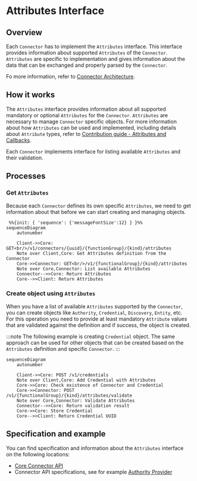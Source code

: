 # Attributes Interface

## Overview

Each `Connector` has to implement the `Attributes` interface. This interface provides information about supported `Attributes` of the `Connector`. `Attributes` are specific to implementation and gives information about the data that can be exchanged and properly parsed by the `Connector`.

Fo more information, refer to [Connector Architecture](../../../concept-design/architecture/connector).

## How it works

The `Attributes` interface provides information about all supported mandatory or optional `Attributes` for the `Connector`. `Attributes` are necessary to manage `Connector` specific objects. For more information about how `Attributes` can be used and implemented, including details about `Attribute` types, refer to [Contribution guide - Attributes and Callbacks](/contributors/attributes).

Each `Connector` implements interface for listing available `Attributes` and their validation.

## Processes

### Get `Attributes`

Because each `Connector` defines its own specific `Attributes`, we need to get information about that before we can start creating and managing objects.

```mermaid
 %%{init: { 'sequence': {'messageFontSize':12} } }%%
sequenceDiagram
    autonumber
    
    Client->>Core: GET<br/>/v1/connectors/{uuid}/{functionGroup}/{kind}/attributes
    Note over Client,Core: Get Attributes definition from the Connector
    Core->>Connector: GET<br/>/v1/{functionalGroup}/{kind}/attributes
    Note over Core,Connector: List available Attributes
    Connector-->>Core: Return Attributes
    Core-->>Client: Return Attributes
```

### Create object using `Attributes`

When you have a list of available `Attributes` supported by the `Connector`, you can create objects like `Authority`, `Credential`, `Discovery`, `Entity`, etc. For this operation you need to provide at least mandatory `Attribute` values that are validated against the definition and if success, the object is created.

:::note
The following example is creating `Credential` object. The same approach can be used for other objects that can be created based on the `Attributes` definition and specific `Connector`.
:::

```mermaid
sequenceDiagram
    autonumber
    
    Client->>Core: POST /v1/credentials
    Note over Client,Core: Add Credential with Attributes
    Core->>Core: Check existence of Connector and Credential
    Core->>Connector: POST /v1/{functionalGroup}/{kind}/attributes/validate
    Note over Core,Connector: Validate Attributes
    Connector-->>Core: Return validation result
    Core->>Core: Store Credential
    Core-->>Client: Return Credential UUID
```

## Specification and example

You can find specification and information about the `Attributes` interface on the following locations:
- [Core Connector API](/api/core-connector/)
- Connector API specifications, see for example [Authority Provider](/api/connector-authority-provider-v2/)